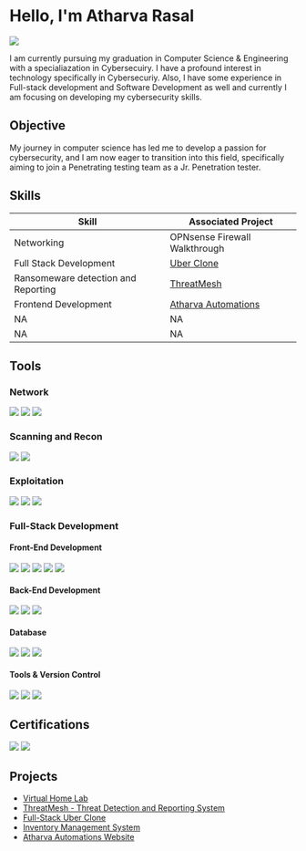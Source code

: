 # Hello, I'm Atharva Rasal
<a href="https://www.linkedin.com/in/atharva-rasal-592bba24a/"><img src="https://img.shields.io/badge/-LinkedIn-0072b1?&style=for-the-badge&logo=linkedin&logoColor=white" /></a>

I am currently pursuing my graduation in Computer Science & Engineering with a specialiazation in Cybersecuiry. I have a profound interest in technology specifically in Cybersecuriy. Also, I have some experience in Full-stack development and Software Development as well and currently I am focusing on developing my cybersecurity skills.

## Objective

My journey in computer science has led me to develop a passion for cybersecurity, and I am now eager to transition into this field, specifically aiming to join a Penetrating testing team as a Jr. Penetration tester.

## Skills

| Skill                                         | Associated Project          |
|-----------------------------------------------|-----------------------------|
| Networking                                    |OPNsense Firewall Walkthrough|
| Full Stack Development                        |<a href="https://github.com/atharva-rasal/uber-clone">Uber Clone</a>|
| Ransomeware detection and Reporting           |<a href="https://github.com/atharva-rasal/threat-mesh">ThreatMesh</a>|
| Frontend Development                          |<a href="https://atharvaautomations.com">Atharva Automations</a>|
| NA                                            | NA                          |
| NA                                            | NA                          |

## Tools

### Network
<div>
    <img src="https://img.shields.io/badge/-Wireshark-1679A7?&style=for-the-badge&logo=Wireshark&logoColor=white" />
    <img src="https://img.shields.io/badge/-Suricata-EF3B2D?&style=for-the-badge&logo=Suricata&logoColor=white" />
    <img src="https://img.shields.io/badge/-OPNsense-F56600?&style=for-the-badge&logo=FreeBSD&logoColor=white" />
</div>

### Scanning and Recon
<div>
    <img src="https://img.shields.io/badge/-Nmap-005F87?&style=for-the-badge&logo=Nmap&logoColor=white" />
    <img src="https://img.shields.io/badge/-tcpdump-4B0082?&style=for-the-badge&logo=Wireshark&logoColor=white" />
</div>

### Exploitation
<div>
    <img src="https://img.shields.io/badge/-Metasploit-3F51B5?&style=for-the-badge&logo=metasploit&logoColor=white" />
    <img src="https://img.shields.io/badge/-sqlmap-000000?&style=for-the-badge&logo=python&logoColor=yellow" />
    <img src="https://img.shields.io/badge/-Exploit--DB-8B0000?&style=for-the-badge&logo=database&logoColor=white" />
</div>

### Full-Stack Development

#### Front-End Development
<div>
    <img src="https://img.shields.io/badge/-HTML5-E34F26?&style=for-the-badge&logo=html5&logoColor=white" />
  <img src="https://img.shields.io/badge/-CSS3-1572B6?&style=for-the-badge&logo=css3&logoColor=white" />
  <img src="https://img.shields.io/badge/-JavaScript-F7DF1E?&style=for-the-badge&logo=javascript&logoColor=black" />
  <img src="https://img.shields.io/badge/-React-61DAFB?&style=for-the-badge&logo=react&logoColor=black" />
  <img src="https://img.shields.io/badge/-Tailwind_CSS-06B6D4?&style=for-the-badge&logo=tailwind-css&logoColor=white" />
</div>

#### Back-End Development
<div>
    <img src="https://img.shields.io/badge/-Node.js-339933?&style=for-the-badge&logo=node.js&logoColor=white" />
    <img src="https://img.shields.io/badge/-Express.js-000000?&style=for-the-badge&logo=express&logoColor=white" />
    <img src="https://img.shields.io/badge/-Python-3776AB?&style=for-the-badge&logo=python&logoColor=white" />
</div>

#### Database
<div>
    <img src="https://img.shields.io/badge/-MySQL-4479A1?&style=for-the-badge&logo=mysql&logoColor=white" />
    <img src="https://img.shields.io/badge/-MongoDB-47A248?&style=for-the-badge&logo=mongodb&logoColor=white" />
    <img src="https://img.shields.io/badge/-PostgreSQL-336791?&style=for-the-badge&logo=postgresql&logoColor=white" />
</div>

#### Tools & Version Control
<div>
    <img src="https://img.shields.io/badge/-Git-F05032?&style=for-the-badge&logo=git&logoColor=white" />
    <img src="https://img.shields.io/badge/-GitHub-181717?&style=for-the-badge&logo=github&logoColor=white" />
    <img src="https://img.shields.io/badge/-VSCode-007ACC?&style=for-the-badge&logo=visual-studio-code&logoColor=white" />
</div>

## Certifications

<div>
<img src="https://img.shields.io/badge/-Google_Cybersecurity-4285F4?style=for-the-badge&logo=google&logoColor=white" />
<img src="https://img.shields.io/badge/-TryHackMe_Cybersecurity_101-231F20?style=for-the-badge&logo=tryhackme&logoColor=white" />

</div>

## Projects
- <a href="https://github.com/atharva-rasal/home-lab">Virtual Home Lab</a>
- <a href="https://github.com/atharva-rasal/threat-mesh">ThreatMesh - Threat Detection and Reporting System</a>
- <a href="https://github.com/atharva-rasal/uber-clone">Full-Stack Uber Clone</a>
- <a href="https://github.com/atharva-rasal/inventory-management">Inventory Management System</a>
- <a href="https://atharvaautomations.com">Atharva Automations Website</a>
